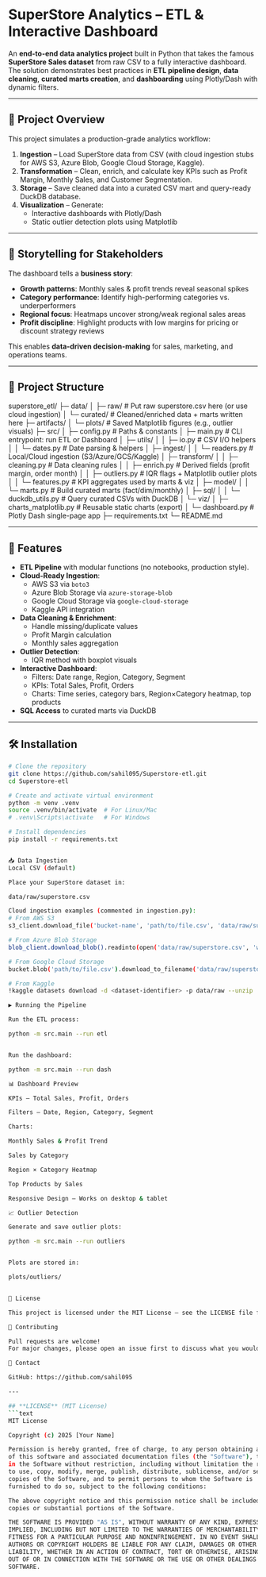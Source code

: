 # SuperStore Analytics – ETL & Interactive Dashboard

An **end-to-end data analytics project** built in Python that takes the famous **SuperStore Sales dataset** from raw CSV to a fully interactive dashboard.  
The solution demonstrates best practices in **ETL pipeline design**, **data cleaning**, **curated marts creation**, and **dashboarding** using Plotly/Dash with dynamic filters.

---

## **📖 Project Overview**
This project simulates a production-grade analytics workflow:
1. **Ingestion** – Load SuperStore data from CSV (with cloud ingestion stubs for AWS S3, Azure Blob, Google Cloud Storage, Kaggle).
2. **Transformation** – Clean, enrich, and calculate key KPIs such as Profit Margin, Monthly Sales, and Customer Segmentation.
3. **Storage** – Save cleaned data into a curated CSV mart and query-ready DuckDB database.
4. **Visualization** – Generate:
   - Interactive dashboards with Plotly/Dash
   - Static outlier detection plots using Matplotlib

---

## 🏢 Storytelling for Stakeholders
The dashboard tells a **business story**:
- **Growth patterns**: Monthly sales & profit trends reveal seasonal spikes
- **Category performance**: Identify high-performing categories vs. underperformers
- **Regional focus**: Heatmaps uncover strong/weak regional sales areas
- **Profit discipline**: Highlight products with low margins for pricing or discount strategy reviews

This enables **data-driven decision-making** for sales, marketing, and operations teams.


---

## **📂 Project Structure**

superstore_etl/
├─ data/
│  ├─ raw/                     # Put raw superstore.csv here (or use cloud ingestion)
│  └─ curated/                 # Cleaned/enriched data + marts written here
├─ artifacts/
│  └─ plots/                   # Saved Matplotlib figures (e.g., outlier visuals)
├─ src/
│  ├─ config.py                # Paths & constants
│  ├─ main.py                  # CLI entrypoint: run ETL or Dashboard
│  ├─ utils/
│  │  ├─ io.py                 # CSV I/O helpers
│  │  └─ dates.py              # Date parsing & helpers
│  ├─ ingest/
│  │  └─ readers.py            # Local/Cloud ingestion (S3/Azure/GCS/Kaggle)
│  ├─ transform/
│  │  ├─ cleaning.py           # Data cleaning rules
│  │  ├─ enrich.py             # Derived fields (profit margin, order month)
│  │  ├─ outliers.py           # IQR flags + Matplotlib outlier plots
│  │  └─ features.py           # KPI aggregates used by marts & viz
│  ├─ model/
│  │  └─ marts.py              # Build curated marts (fact/dim/monthly)
│  ├─ sql/
│  │  └─ duckdb_utils.py       # Query curated CSVs with DuckDB
│  └─ viz/
│     ├─ charts_matplotlib.py  # Reusable static charts (export)
│     └─ dashboard.py          # Plotly Dash single-page app
├─ requirements.txt
└─ README.md


---

## **🚀 Features**
- **ETL Pipeline** with modular functions (no notebooks, production style).
- **Cloud-Ready Ingestion**:
  - AWS S3 via `boto3`
  - Azure Blob Storage via `azure-storage-blob`
  - Google Cloud Storage via `google-cloud-storage`
  - Kaggle API integration
- **Data Cleaning & Enrichment**:
  - Handle missing/duplicate values
  - Profit Margin calculation
  - Monthly sales aggregation
- **Outlier Detection**:
  - IQR method with boxplot visuals
- **Interactive Dashboard**:
  - Filters: Date range, Region, Category, Segment
  - KPIs: Total Sales, Profit, Orders
  - Charts: Time series, category bars, Region×Category heatmap, top products
- **SQL Access** to curated marts via DuckDB

---

## **🛠 Installation**
```bash
# Clone the repository
git clone https://github.com/sahil095/Superstore-etl.git
cd Superstore-etl

# Create and activate virtual environment
python -m venv .venv
source .venv/bin/activate  # For Linux/Mac
# .venv\Scripts\activate   # For Windows

# Install dependencies
pip install -r requirements.txt


📥 Data Ingestion
Local CSV (default)

Place your SuperStore dataset in:

data/raw/superstore.csv

Cloud ingestion examples (commented in ingestion.py):
# From AWS S3
s3_client.download_file('bucket-name', 'path/to/file.csv', 'data/raw/superstore.csv')

# From Azure Blob Storage
blob_client.download_blob().readinto(open('data/raw/superstore.csv', 'wb'))

# From Google Cloud Storage
bucket.blob('path/to/file.csv').download_to_filename('data/raw/superstore.csv')

# From Kaggle
!kaggle datasets download -d <dataset-identifier> -p data/raw --unzip

▶ Running the Pipeline

Run the ETL process:

python -m src.main --run etl


Run the dashboard:

python -m src.main --run dash

📊 Dashboard Preview

KPIs – Total Sales, Profit, Orders

Filters – Date, Region, Category, Segment

Charts:

Monthly Sales & Profit Trend

Sales by Category

Region × Category Heatmap

Top Products by Sales

Responsive Design – Works on desktop & tablet

📈 Outlier Detection

Generate and save outlier plots:

python -m src.main --run outliers


Plots are stored in:

plots/outliers/


📜 License

This project is licensed under the MIT License – see the LICENSE file for details.

🤝 Contributing

Pull requests are welcome!
For major changes, please open an issue first to discuss what you would like to change.

📧 Contact

GitHub: https://github.com/sahil095

---

## **LICENSE** (MIT License)
```text
MIT License

Copyright (c) 2025 [Your Name]

Permission is hereby granted, free of charge, to any person obtaining a copy
of this software and associated documentation files (the "Software"), to deal
in the Software without restriction, including without limitation the rights  
to use, copy, modify, merge, publish, distribute, sublicense, and/or sell  
copies of the Software, and to permit persons to whom the Software is  
furnished to do so, subject to the following conditions:

The above copyright notice and this permission notice shall be included in all  
copies or substantial portions of the Software.

THE SOFTWARE IS PROVIDED "AS IS", WITHOUT WARRANTY OF ANY KIND, EXPRESS OR  
IMPLIED, INCLUDING BUT NOT LIMITED TO THE WARRANTIES OF MERCHANTABILITY,  
FITNESS FOR A PARTICULAR PURPOSE AND NONINFRINGEMENT. IN NO EVENT SHALL THE  
AUTHORS OR COPYRIGHT HOLDERS BE LIABLE FOR ANY CLAIM, DAMAGES OR OTHER  
LIABILITY, WHETHER IN AN ACTION OF CONTRACT, TORT OR OTHERWISE, ARISING FROM,  
OUT OF OR IN CONNECTION WITH THE SOFTWARE OR THE USE OR OTHER DEALINGS IN THE  
SOFTWARE.